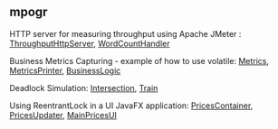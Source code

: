 mpogr
-----

HTTP server for measuring throughput using Apache JMeter :
[ThroughputHttpServer](src/main/java/learn/mt/mpogr/httpserver/ThroughputHttpServer.java),
[WordCountHandler](src/main/java/learn/mt/mpogr/httpserver/WordCountHandler.java)

Business Metrics Capturing - example of how to use volatile:
[Metrics](src/main/java/learn/mt/mpogr/race/atomic/Metrics.java),
[MetricsPrinter](src/main/java/learn/mt/mpogr/race/atomic/MetricsPrinter.java),
[BusinessLogic](src/main/java/learn/mt/mpogr/race/atomic/BusinessLogic.java)

Deadlock Simulation:
[Intersection](src/main/java/learn/mt/mpogr/deadlock/Intersection.java),
[Train](src/main/java/learn/mt/mpogr/deadlock/Train.java)

Using ReentrantLock in a UI JavaFX application:
[PricesContainer](src/main/java/learn/mt/mpogr/reentrantlock/PricesContainer.java),
[PricesUpdater](src/main/java/learn/mt/mpogr/reentrantlock/PricesUpdater.java),
[MainPricesUI](src/main/java/learn/mt/mpogr/reentrantlock/MainPricesUI.java)
